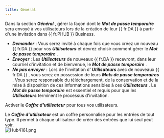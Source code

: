 ```yaml
---
title: Général
---
```

Dans la section ***Général*** , gérer la façon dont le ***Mot de passe temporaire*** sera envoyé à vos utilisateurs lors de la création de leur {{ fr.DA }} à partir d&apos;une invitation dans {{ fr.PHUB }} Business.  

* ***Demander*** : Vous serez invité à chaque fois que vous créez un nouveau {{ fr.DA }} pour vos ***Utilisateurs*** et devrez choisir comment gérer le ***Mot de passe temporaire*** .  
* ***Envoyer*** : Les ***Utilisateurs*** de ***&#32;*** nouveaux {{ fr.DA }} recevront, dans leur courriel d&apos;invitation et de bienvenue, le ***Mot de passe temporaire*** .  
* ***Ne pas envoyer*** : Lors de l&apos;invitation d&apos; ***Utilisateurs*** avec de nouveaux {{ fr.DA }} , vous serez en possession de leurs ***Mots de passe temporaires*** . Vous serez responsable du téléchargement, de la conservation et de la mise à disposition de ces informations sensibles à ces ***Utilisateurs*** . Le ***Mot de passe temporaire*** est essentiel et requis pour que les ***Utilisateurs*** terminent le processus d&apos;invitation.  

Activer le ***Coffre d&apos;utilisateur*** pour tous vos utilisateurs.  

Le ***Coffre d&apos;utilisateur*** est un coffre personnalisé pour les entrées de tout type. Il permet à chaque utilisateur de créer des entrées que lui seul peut voir.  
![Hub4161.png](/img/fr/hub/Hub4161.png) 

